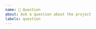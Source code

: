 ```yaml
---
name: 🙋 Question
about: Ask a question about the project
labels: question
---
```


<!--
Help us help you!

Spending time framing a question and adding support links or resources makes it
much easier for us to help.
It’s easy to fall into the trap of asking something too specific when you’re
close to a problem.
Then, those trying to help you out have to spend a lot of time asking additional
questions to understand what you are hoping to achieve.

Spending the extra time up front can help save everyone time in the long run.

*   Try to define what you need help with:
    *   Is there something in particular you want to do?
    *   What problem are you encountering and what steps have you taken to try
        and fix it?
    *   Is there a concept you’re not understanding?
*   Learn about the [rubber duck debugging method](https://rubberduckdebugging.com)
*   Avoid falling for the [XY problem](https://meta.stackexchange.com/questions/66377/what-is-the-xy-problem/66378#66378)
*   Search on GitHub to see if a similar question has been asked
*   If possible, provide sample code, a [CodeSandbox][], or a video
*   The more time you put into asking your question, the better we can help you
-->
